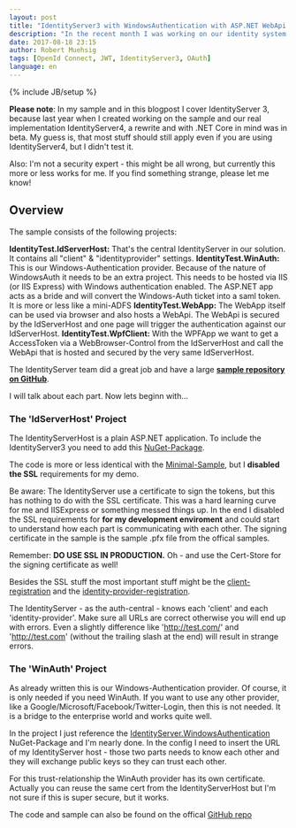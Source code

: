 ```yaml
---
layout: post
title: "IdentityServer3 with WindowsAuthentication with ASP.NET WebApi & ASP.NET & WPF App"
description: "In the recent month I was working on our identity system. The main problem was that we have larger range of application types. This blogpost demonstrate how to use a WindowsAuth IdentityProvider in ASP.NET MVC and WebApi and inside a WPF App in combination with IdentityServer3."
date: 2017-08-18 23:15
author: Robert Muehsig
tags: [OpenId Connect, JWT, IdentityServer3, OAuth]
language: en
---
```

{% include JB/setup %}

__Please note__: In my sample and in this blogpost I cover IdentityServer 3, because last year when I created working on the sample and our real implementation IdentityServer4, a rewrite and with .NET Core in mind was in beta. My guess is, that most stuff should still apply even if you are using IdentityServer4, but I didn't test it.

Also: I'm not a security expert - this might be all wrong, but currently this more or less works for me. If you find something strange, please let me know!

## Overview

The sample consists of the following projects:

__IdentityTest.IdServerHost:__ That's the central IdentityServer in our solution. It contains all "client" & "identityprovider" settings.
__IdentityTest.WinAuth:__ This is our Windows-Authentication provider. Because of the nature of WindowsAuth it needs to be an extra project. This needs to be hosted via IIS (or IIS Express) with Windows authentication enabled. The ASP.NET app acts as a bride and will convert the Windows-Auth ticket into a saml token. It is more or less like a mini-ADFS
__IdentityTest.WebApp:__ The WebApp itself can be used via browser and also hosts a WebApi. The WebApi is secured by the IdServerHost and one page will trigger the authentication against our IdServerHost.
__IdentityTest.WpfClient:__ With the WPFApp we want to get a AccessToken via a WebBrowser-Control from the IdServerHost and call the WebApi that is hosted and secured by the very same IdServerHost.

The IdentityServer team did a great job and have a large __[sample repository on GitHub](https://github.com/IdentityServer/IdentityServer3.Samples)__. 

I will talk about each part. Now lets beginn with...

### The 'IdServerHost' Project

The IdentityServerHost is a plain ASP.NET application. To include the IdentityServer3 you need to add this [NuGet-Package](https://www.nuget.org/packages/IdentityServer3/).

The code is more or less identical with the [Minimal-Sample](https://github.com/IdentityServer/IdentityServer3.Samples/tree/master/source/WebHost%20(minimal)/WebHost), but I __disabled the SSL__ requirements for my demo.

Be aware: The IdentityServer use a certificate to sign the tokens, but this has nothing to do with the SSL certificate. This was a hard learning curve for me and IISExpress or something messed things up. In the end I disabled the SSL requirements for __for my development enviroment__ and could start to understand how each part is communicating with each other. 
The signing certificate in the sample is the sample .pfx file from the offical samples.

Remember: __DO USE SSL IN PRODUCTION.__ Oh - and use the Cert-Store for the signing certificate as well! 

Besides the SSL stuff the most important stuff might be the [client-registration](https://github.com/Code-Inside/Samples/blob/master/2016/IdentityTest/IdentityTest.IdServerHost/Configuration/Clients.cs) and the [identity-provider-registration](https://github.com/Code-Inside/Samples/blob/79fda88113a4736a465ab275fe0745dfc6aefa9a/2016/IdentityTest/IdentityTest.IdServerHost/Startup.cs#L45-L65).

The IdentityServer - as the auth-central - knows each 'client' and each 'identity-provider'. Make sure all URLs are correct otherwise you will end up with errors. Even a slightly difference like 'http://test.com/' and 'http://test.com' (without the trailing slash at the end) will result in strange errors. 

### The 'WinAuth' Project

As already written this is our Windows-Authentication provider. Of course, it is only needed if you need WinAuth. If you want to use any other provider, like a Google/Microsoft/Facebook/Twitter-Login, then this is not needed.
It is a bridge to the enterprise world and works quite well. 

In the project I just reference the [IdentityServer.WindowsAuthentication](https://www.nuget.org/packages/IdentityServer.WindowsAuthentication/) NuGet-Package and I'm nearly done. 
In the config I need to insert the URL of my IdentityServer host - those two parts needs to know each other and they will exchange public keys so they can trust each other.

For this trust-relationship the WinAuth provider has its own certificate. Actually you can reuse the same cert from the IdentityServerHost but I'm not sure if this is super secure, but it works.

The code and sample can also be found on the offical [GitHub repo](https://github.com/IdentityServer/WindowsAuthentication)
